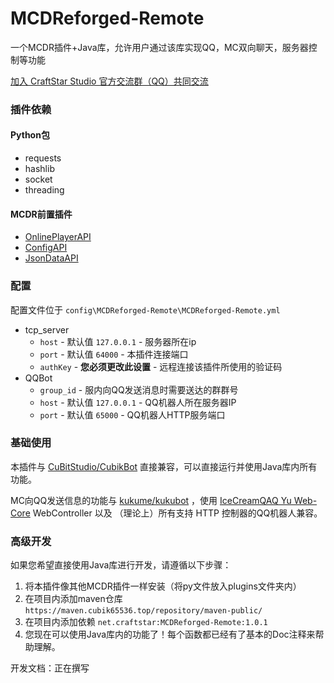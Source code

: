 # MCDReforged-Remote
一个MCDR插件+Java库，允许用户通过该库实现QQ，MC双向聊天，服务器控制等功能

[加入 CraftStar Studio 官方交流群（QQ）共同交流](https://qm.qq.com/cgi-bin/qm/qr?k=9HxNOGLgzYWmSPdsoou2swjzOrq5gxzZ&authKey=4UbRMdPPeNUg5fT+vcLZiIGPT0mWRFAL2EjE3DNbmedcrFh3gMA6zZXIRJRw5HjX&noverify=0)

### 插件依赖
#### Python包
* requests
* hashlib
* socket
* threading
#### MCDR前置插件
* [OnlinePlayerAPI](https://github.com/zhang-anzhi/MCDReforgedPlugins/tree/master/OnlinePlayerAPI)
* [ConfigAPI](https://github.com/hanbings/ConfigAPI)
* [JsonDataAPI](https://github.com/zhang-anzhi/MCDReforgedPlugins/tree/master/JsonDataAPI)

### 配置
配置文件位于 `config\MCDReforged-Remote\MCDReforged-Remote.yml`
* tcp_server
    * `host` - 默认值 `127.0.0.1` - 服务器所在ip
    * `port` - 默认值 `64000` - 本插件连接端口
    * `authKey` - **您必须更改此设置** - 远程连接该插件所使用的验证码
* QQBot
    * `group_id` - 服内向QQ发送消息时需要送达的群群号
    * `host` - 默认值 `127.0.0.1` - QQ机器人所在服务器IP
    * `port` - 默认值 `65000` - QQ机器人HTTP服务端口

### 基础使用
本插件与 [CuBitStudio/CubikBot](https://www.github.com/CuBitStudio/Cubikbot) 直接兼容，可以直接运行并使用Java库内所有功能。

MC向QQ发送信息的功能与 [kukume/kukubot](https://www.github.com/kukume/kukubot) ，使用 [IceCreamQAQ Yu Web-Core](https://maven.icecreamqaq.com/#browse/browse:maven-releases:com%2FIceCreamQAQ%2FYu%2FWebCore) WebController 以及
（理论上）所有支持 HTTP 控制器的QQ机器人兼容。

### 高级开发
如果您希望直接使用Java库进行开发，请遵循以下步骤：
1. 将本插件像其他MCDR插件一样安装（将py文件放入plugins文件夹内）
2. 在项目内添加maven仓库 `https://maven.cubik65536.top/repository/maven-public/`
3. 在项目内添加依赖 `net.craftstar:MCDReforged-Remote:1.0.1`
4. 您现在可以使用Java库内的功能了！每个函数都已经有了基本的Doc注释来帮助理解。

开发文档：正在撰写
